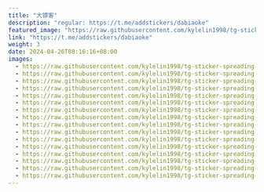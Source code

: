 ```yaml
---
title: "大镖客"
description: "regular: https://t.me/addstickers/dabiaoke"
featured_image: "https://raw.githubusercontent.com/kylelin1998/tg-sticker-spreading-worldwide-images/main/img/adb0c73f-6485-4a03-b94c-d548ca487b1e.jpg"
link: "https://t.me/addstickers/dabiaoke"
weight: 3
date: 2024-04-26T08:16:16+08:00
images:
  - https://raw.githubusercontent.com/kylelin1998/tg-sticker-spreading-worldwide-images/main/img/adb0c73f-6485-4a03-b94c-d548ca487b1e.jpg
  - https://raw.githubusercontent.com/kylelin1998/tg-sticker-spreading-worldwide-images/main/img/4d02ef4d-4da3-4070-b253-4b216f9b0791.jpg
  - https://raw.githubusercontent.com/kylelin1998/tg-sticker-spreading-worldwide-images/main/img/d7fea4c8-5bdb-42c1-bc17-4339b0ca56f1.jpg
  - https://raw.githubusercontent.com/kylelin1998/tg-sticker-spreading-worldwide-images/main/img/35ff3925-6a53-4efd-9eea-5f6b77cff1bb.jpg
  - https://raw.githubusercontent.com/kylelin1998/tg-sticker-spreading-worldwide-images/main/img/a98dac00-b354-46fc-8113-758a996fd191.jpg
  - https://raw.githubusercontent.com/kylelin1998/tg-sticker-spreading-worldwide-images/main/img/1a831a59-c687-49d1-a54c-0ad2c86cd58c.jpg
  - https://raw.githubusercontent.com/kylelin1998/tg-sticker-spreading-worldwide-images/main/img/56a9acee-b420-4790-b0af-c0fbaec80c9d.jpg
  - https://raw.githubusercontent.com/kylelin1998/tg-sticker-spreading-worldwide-images/main/img/66aa76d0-39cf-4c6f-bf5d-0b65fa536f37.jpg
  - https://raw.githubusercontent.com/kylelin1998/tg-sticker-spreading-worldwide-images/main/img/9f10b605-5dfd-4439-af39-8932a8c94855.jpg
  - https://raw.githubusercontent.com/kylelin1998/tg-sticker-spreading-worldwide-images/main/img/33942f4e-4245-4af8-9ba4-8e747303f542.jpg
  - https://raw.githubusercontent.com/kylelin1998/tg-sticker-spreading-worldwide-images/main/img/00900c45-cd95-444b-b1a2-5d55c5d35823.jpg
  - https://raw.githubusercontent.com/kylelin1998/tg-sticker-spreading-worldwide-images/main/img/c5cfd444-7e3b-4cb3-b6c1-32d932c31aa6.jpg
  - https://raw.githubusercontent.com/kylelin1998/tg-sticker-spreading-worldwide-images/main/img/cc260e05-dda7-4a40-963e-3ac791b08cc4.jpg
  - https://raw.githubusercontent.com/kylelin1998/tg-sticker-spreading-worldwide-images/main/img/75cfdc26-7d90-439c-bd0c-2b9b3d4b8501.jpg
  - https://raw.githubusercontent.com/kylelin1998/tg-sticker-spreading-worldwide-images/main/img/b148e183-49f2-4d96-922e-f6966b32a128.jpg
  - https://raw.githubusercontent.com/kylelin1998/tg-sticker-spreading-worldwide-images/main/img/d6f0087a-4d15-4d19-8bb5-560ec98b3cdc.jpg
---
```

